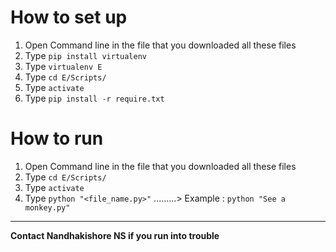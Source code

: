# How to set up

1. Open Command line in the file that you downloaded all these files
2. Type `pip install virtualenv`
3. Type `virtualenv E`
4. Type `cd E/Scripts/`
5. Type `activate`
6. Type `pip install -r require.txt`


# How to run
1. Open Command line in the file that you downloaded all these files
2. Type `cd E/Scripts/`
3. Type `activate`
4. Type `python "<file_name.py>"` .........> Example : `python "See a monkey.py"`
---
**Contact Nandhakishore NS if you run into trouble**
